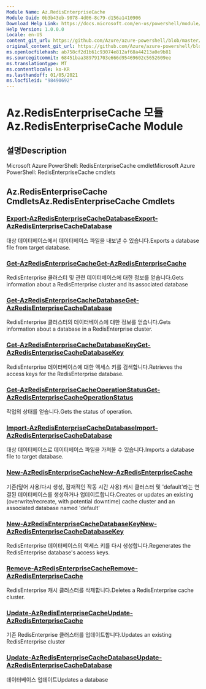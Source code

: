 ```yaml
---
Module Name: Az.RedisEnterpriseCache
Module Guid: 0b3b43eb-9078-4d06-8c79-d156a1410906
Download Help Link: https://docs.microsoft.com/en-us/powershell/module/az.redisenterprisecache
Help Version: 1.0.0.0
Locale: en-US
content_git_url: https://github.com/Azure/azure-powershell/blob/master/src/RedisEnterpriseCache/help/Az.RedisEnterpriseCache.md
original_content_git_url: https://github.com/Azure/azure-powershell/blob/master/src/RedisEnterpriseCache/help/Az.RedisEnterpriseCache.md
ms.openlocfilehash: ab758cf2d1b61c93074e812af68a44213a0e9b81
ms.sourcegitcommit: 68451baa389791703e666d95469602c5652609ee
ms.translationtype: MT
ms.contentlocale: ko-KR
ms.lasthandoff: 01/05/2021
ms.locfileid: "98490692"
---
```

# <span data-ttu-id="7e41b-101">Az.RedisEnterpriseCache 모듈</span><span class="sxs-lookup"><span data-stu-id="7e41b-101">Az.RedisEnterpriseCache Module</span></span>
## <span data-ttu-id="7e41b-102">설명</span><span class="sxs-lookup"><span data-stu-id="7e41b-102">Description</span></span>
<span data-ttu-id="7e41b-103">Microsoft Azure PowerShell: RedisEnterpriseCache cmdlet</span><span class="sxs-lookup"><span data-stu-id="7e41b-103">Microsoft Azure PowerShell: RedisEnterpriseCache cmdlets</span></span>

## <span data-ttu-id="7e41b-104">Az.RedisEnterpriseCache Cmdlets</span><span class="sxs-lookup"><span data-stu-id="7e41b-104">Az.RedisEnterpriseCache Cmdlets</span></span>
### [<span data-ttu-id="7e41b-105">Export-AzRedisEnterpriseCacheDatabase</span><span class="sxs-lookup"><span data-stu-id="7e41b-105">Export-AzRedisEnterpriseCacheDatabase</span></span>](Export-AzRedisEnterpriseCacheDatabase.md)
<span data-ttu-id="7e41b-106">대상 데이터베이스에서 데이터베이스 파일을 내보낼 수 있습니다.</span><span class="sxs-lookup"><span data-stu-id="7e41b-106">Exports a database file from target database.</span></span>

### [<span data-ttu-id="7e41b-107">Get-AzRedisEnterpriseCache</span><span class="sxs-lookup"><span data-stu-id="7e41b-107">Get-AzRedisEnterpriseCache</span></span>](Get-AzRedisEnterpriseCache.md)
<span data-ttu-id="7e41b-108">RedisEnterprise 클러스터 및 관련 데이터베이스에 대한 정보를 얻습니다.</span><span class="sxs-lookup"><span data-stu-id="7e41b-108">Gets information about a RedisEnterprise cluster and its associated database</span></span>

### [<span data-ttu-id="7e41b-109">Get-AzRedisEnterpriseCacheDatabase</span><span class="sxs-lookup"><span data-stu-id="7e41b-109">Get-AzRedisEnterpriseCacheDatabase</span></span>](Get-AzRedisEnterpriseCacheDatabase.md)
<span data-ttu-id="7e41b-110">RedisEnterprise 클러스터의 데이터베이스에 대한 정보를 얻습니다.</span><span class="sxs-lookup"><span data-stu-id="7e41b-110">Gets information about a database in a RedisEnterprise cluster.</span></span>

### [<span data-ttu-id="7e41b-111">Get-AzRedisEnterpriseCacheDatabaseKey</span><span class="sxs-lookup"><span data-stu-id="7e41b-111">Get-AzRedisEnterpriseCacheDatabaseKey</span></span>](Get-AzRedisEnterpriseCacheDatabaseKey.md)
<span data-ttu-id="7e41b-112">RedisEnterprise 데이터베이스에 대한 액세스 키를 검색합니다.</span><span class="sxs-lookup"><span data-stu-id="7e41b-112">Retrieves the access keys for the RedisEnterprise database.</span></span>

### [<span data-ttu-id="7e41b-113">Get-AzRedisEnterpriseCacheOperationStatus</span><span class="sxs-lookup"><span data-stu-id="7e41b-113">Get-AzRedisEnterpriseCacheOperationStatus</span></span>](Get-AzRedisEnterpriseCacheOperationStatus.md)
<span data-ttu-id="7e41b-114">작업의 상태를 얻습니다.</span><span class="sxs-lookup"><span data-stu-id="7e41b-114">Gets the status of operation.</span></span>

### [<span data-ttu-id="7e41b-115">Import-AzRedisEnterpriseCacheDatabase</span><span class="sxs-lookup"><span data-stu-id="7e41b-115">Import-AzRedisEnterpriseCacheDatabase</span></span>](Import-AzRedisEnterpriseCacheDatabase.md)
<span data-ttu-id="7e41b-116">대상 데이터베이스로 데이터베이스 파일을 가져올 수 있습니다.</span><span class="sxs-lookup"><span data-stu-id="7e41b-116">Imports a database file to target database.</span></span>

### [<span data-ttu-id="7e41b-117">New-AzRedisEnterpriseCache</span><span class="sxs-lookup"><span data-stu-id="7e41b-117">New-AzRedisEnterpriseCache</span></span>](New-AzRedisEnterpriseCache.md)
<span data-ttu-id="7e41b-118">기존(덮어 사용/다시 생성, 잠재적인 작동 시간 사용) 캐시 클러스터 및 'default'라는 연결된 데이터베이스를 생성하거나 업데이트합니다.</span><span class="sxs-lookup"><span data-stu-id="7e41b-118">Creates or updates an existing (overwrite/recreate, with potential downtime) cache cluster and an associated database named 'default'</span></span>

### [<span data-ttu-id="7e41b-119">New-AzRedisEnterpriseCacheDatabaseKey</span><span class="sxs-lookup"><span data-stu-id="7e41b-119">New-AzRedisEnterpriseCacheDatabaseKey</span></span>](New-AzRedisEnterpriseCacheDatabaseKey.md)
<span data-ttu-id="7e41b-120">RedisEnterprise 데이터베이스의 액세스 키를 다시 생성합니다.</span><span class="sxs-lookup"><span data-stu-id="7e41b-120">Regenerates the RedisEnterprise database's access keys.</span></span>

### [<span data-ttu-id="7e41b-121">Remove-AzRedisEnterpriseCache</span><span class="sxs-lookup"><span data-stu-id="7e41b-121">Remove-AzRedisEnterpriseCache</span></span>](Remove-AzRedisEnterpriseCache.md)
<span data-ttu-id="7e41b-122">RedisEnterprise 캐시 클러스터를 삭제합니다.</span><span class="sxs-lookup"><span data-stu-id="7e41b-122">Deletes a RedisEnterprise cache cluster.</span></span>

### [<span data-ttu-id="7e41b-123">Update-AzRedisEnterpriseCache</span><span class="sxs-lookup"><span data-stu-id="7e41b-123">Update-AzRedisEnterpriseCache</span></span>](Update-AzRedisEnterpriseCache.md)
<span data-ttu-id="7e41b-124">기존 RedisEnterprise 클러스터를 업데이트합니다.</span><span class="sxs-lookup"><span data-stu-id="7e41b-124">Updates an existing RedisEnterprise cluster</span></span>

### [<span data-ttu-id="7e41b-125">Update-AzRedisEnterpriseCacheDatabase</span><span class="sxs-lookup"><span data-stu-id="7e41b-125">Update-AzRedisEnterpriseCacheDatabase</span></span>](Update-AzRedisEnterpriseCacheDatabase.md)
<span data-ttu-id="7e41b-126">데이터베이스 업데이트</span><span class="sxs-lookup"><span data-stu-id="7e41b-126">Updates a database</span></span>

